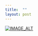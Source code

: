 ```yaml
---
title:  ""
layout: post
---
```


[![IMAGE_ALT](https://img.youtube.com/vi/OaMCaecrE4o/maxresdefault.jpg)](https://youtu.be/OaMCaecrE4o)
